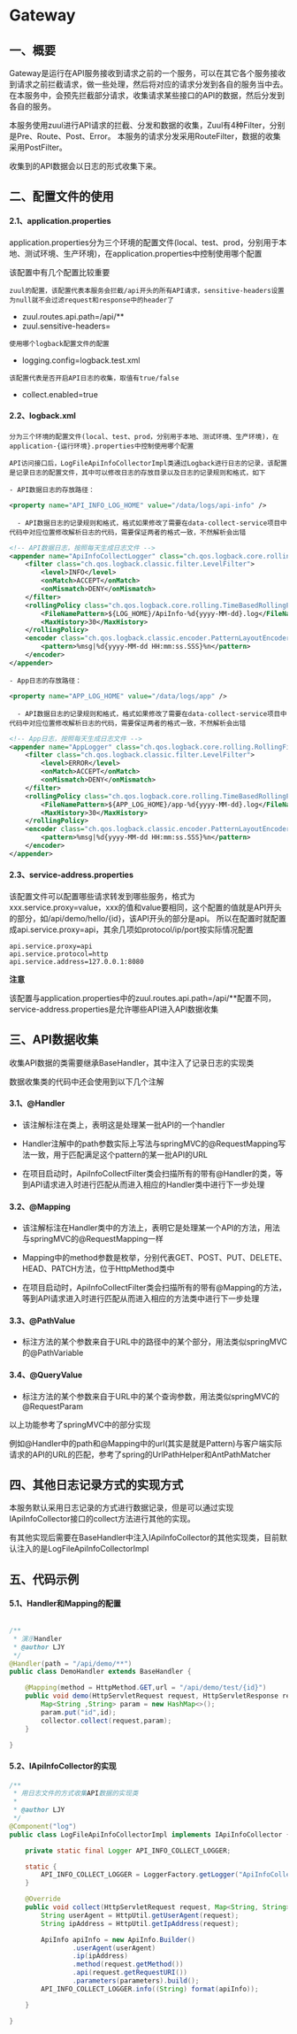 # Gateway

## 一、概要

Gateway是运行在API服务接收到请求之前的一个服务，可以在其它各个服务接收到请求之前拦截请求，做一些处理，然后将对应的请求分发到各自的服务当中去。
在本服务中，会预先拦截部分请求，收集请求某些接口的API的数据，然后分发到各自的服务。

本服务使用zuul进行API请求的拦截、分发和数据的收集，Zuul有4种Filter，分别是Pre、Route、Post、Error。
本服务的请求分发采用RouteFilter，数据的收集采用PostFilter。

收集到的API数据会以日志的形式收集下来。

## 二、配置文件的使用

#### 2.1、application.properties

application.properties分为三个环境的配置文件(local、test、prod，分别用于本地、测试环境、生产环境)，在application.properties中控制使用哪个配置

该配置中有几个配置比较重要
    
    zuul的配置，该配置代表本服务会拦截/api开头的所有API请求，sensitive-headers设置为null就不会过滤request和response中的header了
    
   - zuul.routes.api.path=/api/**
   - zuul.sensitive-headers=
   
    使用哪个logback配置文件的配置
   
   - logging.config=logback.test.xml
   
    该配置代表是否开启API日志的收集，取值有true/false
   
   - collect.enabled=true
   
#### 2.2、logback.xml

    分为三个环境的配置文件(local、test、prod，分别用于本地、测试环境、生产环境)，在application-{运行环境}.properties中控制使用哪个配置

    API访问接口后，LogFileApiInfoCollectorImpl类通过Logback进行日志的记录，该配置是记录日志的配置文件，其中可以修改日志的存放目录以及日志的记录规则和格式，如下

    - API数据日志的存放路径：
   
   ```xml
   <property name="API_INFO_LOG_HOME" value="/data/logs/api-info" />
   ```
       
      - API数据日志的记录规则和格式，格式如果修改了需要在data-collect-service项目中代码中对应位置修改解析日志的代码，需要保证两者的格式一致，不然解析会出错  
       
   ```xml
   <!-- API数据日志，按照每天生成日志文件 -->
   <appender name="ApiInfoCollectLogger" class="ch.qos.logback.core.rolling.RollingFileAppender">
       <filter class="ch.qos.logback.classic.filter.LevelFilter">
           <level>INFO</level>
           <onMatch>ACCEPT</onMatch>
           <onMismatch>DENY</onMismatch>
       </filter>
       <rollingPolicy class="ch.qos.logback.core.rolling.TimeBasedRollingPolicy">
           <FileNamePattern>${LOG_HOME}/ApiInfo-%d{yyyy-MM-dd}.log</FileNamePattern>
           <MaxHistory>30</MaxHistory>
       </rollingPolicy>
       <encoder class="ch.qos.logback.classic.encoder.PatternLayoutEncoder">
           <pattern>%msg|%d{yyyy-MM-dd HH:mm:ss.SSS}%n</pattern>
       </encoder>
   </appender>
   ```
   
    - App日志的存放路径：
   
   ```xml
   <property name="APP_LOG_HOME" value="/data/logs/app" />
   ```
       
      - API数据日志的记录规则和格式，格式如果修改了需要在data-collect-service项目中代码中对应位置修改解析日志的代码，需要保证两者的格式一致，不然解析会出错  
       
   ```xml
   <!-- App日志，按照每天生成日志文件 -->
   <appender name="AppLogger" class="ch.qos.logback.core.rolling.RollingFileAppender">
       <filter class="ch.qos.logback.classic.filter.LevelFilter">
           <level>ERROR</level>
           <onMatch>ACCEPT</onMatch>
           <onMismatch>DENY</onMismatch>
       </filter>
       <rollingPolicy class="ch.qos.logback.core.rolling.TimeBasedRollingPolicy">
           <FileNamePattern>${APP_LOG_HOME}/app-%d{yyyy-MM-dd}.log</FileNamePattern>
           <MaxHistory>30</MaxHistory>
       </rollingPolicy>
       <encoder class="ch.qos.logback.classic.encoder.PatternLayoutEncoder">
           <pattern>%msg|%d{yyyy-MM-dd HH:mm:ss.SSS}%n</pattern>
       </encoder>
   </appender>
   ```
   

#### 2.3、service-address.properties

该配置文件可以配置哪些请求转发到哪些服务，格式为xxx.service.proxy=value，xxx的值和value要相同，这个配置的值就是API开头的部分，如/api/demo/hello/{id}，该API开头的部分是api。
所以在配置时就配置成api.service.proxy=api，其余几项如protocol/ip/port按实际情况配置

```text
api.service.proxy=api
api.service.protocol=http
api.service.address=127.0.0.1:8080
```

**注意**

该配置与application.properties中的zuul.routes.api.path=/api/**配置不同，service-address.properties是允许哪些API进入API数据收集

## 三、API数据收集

收集API数据的类需要继承BaseHandler，其中注入了记录日志的实现类

数据收集类的代码中还会使用到以下几个注解

#### 3.1、@Handler
   
   - 该注解标注在类上，表明这是处理某一批API的一个handler
   
   - Handler注解中的path参数实际上写法与springMVC的@RequestMapping写法一致，用于匹配满足这个pattern的某一批API的URL
   
   - 在项目启动时，ApiInfoCollectFilter类会扫描所有的带有@Handler的类，等到API请求进入时进行匹配从而进入相应的Handler类中进行下一步处理

#### 3.2、@Mapping
   
   - 该注解标注在Handler类中的方法上，表明它是处理某一个API的方法，用法与springMVC的@RequestMapping一样
   
   - Mapping中的method参数是枚举，分别代表GET、POST、PUT、DELETE、HEAD、PATCH方法，位于HttpMethod类中
   
   - 在项目启动时，ApiInfoCollectFilter类会扫描所有的带有@Mapping的方法，等到API请求进入时进行匹配从而进入相应的方法类中进行下一步处理

#### 3.3、@PathValue

   - 标注方法的某个参数来自于URL中的路径中的某个部分，用法类似springMVC的@PathVariable

#### 3.4、@QueryValue

   - 标注方法的某个参数来自于URL中的某个查询参数，用法类似springMVC的@RequestParam

以上功能参考了springMVC中的部分实现

例如@Handler中的path和@Mapping中的url(其实是就是Pattern)与客户端实际请求的API的URL的匹配，参考了spring的UrlPathHelper和AntPathMatcher

## 四、其他日志记录方式的实现方式

本服务默认采用日志记录的方式进行数据记录，但是可以通过实现IApiInfoCollector接口的collect方法进行其他的实现。

有其他实现后需要在BaseHandler中注入IApiInfoCollector的其他实现类，目前默认注入的是LogFileApiInfoCollectorImpl

## 五、代码示例

#### 5.1、Handler和Mapping的配置

```java

/**
 * 演示Handler
 * @author LJY
 */
@Handler(path = "/api/demo/**")
public class DemoHandler extends BaseHandler {

    @Mapping(method = HttpMethod.GET,url = "/api/demo/test/{id}")
    public void demo(HttpServletRequest request, HttpServletResponse response, @PathValue("id") String id){
        Map<String ,String> param = new HashMap<>();
        param.put("id",id);
        collector.collect(request,param);
    }

}
```

#### 5.2、IApiInfoCollector的实现
   
```java
/**
 * 用日志文件的方式收集API数据的实现类
 *
 * @author LJY
 */
@Component("log")
public class LogFileApiInfoCollectorImpl implements IApiInfoCollector {

    private static final Logger API_INFO_COLLECT_LOGGER;

    static {
        API_INFO_COLLECT_LOGGER = LoggerFactory.getLogger("ApiInfoCollectLogger");
    }

    @Override
    public void collect(HttpServletRequest request, Map<String, String> parameters) {
        String userAgent = HttpUtil.getUserAgent(request);
        String ipAddress = HttpUtil.getIpAddress(request);

        ApiInfo apiInfo = new ApiInfo.Builder()
                .userAgent(userAgent)
                .ip(ipAddress)
                .method(request.getMethod())
                .api(request.getRequestURI())
                .parameters(parameters).build();
        API_INFO_COLLECT_LOGGER.info((String) format(apiInfo));

    }

}
```

